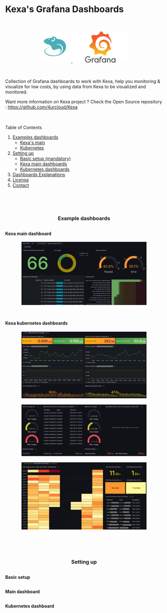 # Kexa's Grafana Dashboards

<br/>
<br/>

<div align="center" id="top">

  <a href="https://www.kexa.io/">
    <img src="images/kexa-no-background-color.png" alt="Kexa Logo" width="100" height="100">
  </a>
  <a href="https://grafana.com/">
    <img src="images/grafanalogo.png" alt="Grafana Logo" width="auto" height="100">
  </a>
</div>

<br/>
<br/>

Collection of Grafana dashboards to work with Kexa, help you monitoring &amp; visualize for low costs, by using data
from Kexa to be visualized and monitored.

Want more information on Kexa project ? 
Check the Open Source repository : https://github.com/4urcloud/Kexa

<br/>
<br/>


<summary>Table of Contents</summary>
  <ol>
    <li>
      <a href="#examples">Examples dashboards</a>
	  <ul>
        <li><a href="#addon">Kexa's main</a></li>
        <li><a href="#kube">Kubernetes</a></li>
      </ul>
    </li>
    <li>
      <a href="#setup">Setting up</a>
      <ul>
        <li><a href="#basic-setup">Basic setup (mandatory)</a></li>
        <li><a href="#addon-setup">Kexa main dashboards</a></li>
        <li><a href="#kube-setup">Kubernetes dashboards</a></li>
      </ul>
    </li>
    <li>
      <a href="#dashboard-explanation">Dashboards Explanations</a>
    </li>
    <li><a href="#license">License</a></li>
    <li><a href="#contact">Contact</a></li>
</ol>

<br/>
<br/>

# <h3 align="center" id="examples">Example dashboards</h3>

## <h4 align="left" id="addon"> Kexa main dashboard</h4>
<div align="center">
    <img src="images/readme_grafana_addons.png" alt="kexa main dashboard" width="400" height="auto">
</div>
<br/>

## <h4 align="left" id="kube"> Kexa kubernetes dashboards</h4>
<div align="center">
    <img src="images/readme_grafana_kube1.png" alt="kexa main dashboard" width="400" height="auto">
</div>
<br/>
<div align="center">
    <img src="images/reamde_grafana_kube2.png" alt="kexa main dashboard" width="400" height="auto">
</div>
<br/>
<div align="center">
    <img src="images/reamde_grafana_kube3.png" alt="kexa main dashboard" width="400" height="auto">
</div>
<br/>
<br/>
<br/>

# <h3 align="center" id="setup">Setting up</h3>

## <h4 align="left" id="basic-setup">Basic setup</h4>

## <h4 align="left" id="addon-setup">Main dashboard</h4>

## <h4 align="left" id="kube-setup">Kubernetes dashboard</h4>
